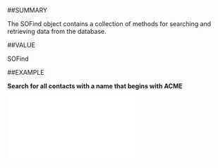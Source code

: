 
##SUMMARY


The SOFind object contains a collection of methods for searching and retrieving data from the database.



##VALUE

SOFind


##EXAMPLE

**Search for all contacts with a name that begins with ACME**



![](..\..\Examples\vbs\Database.Find.vbs.txt)

